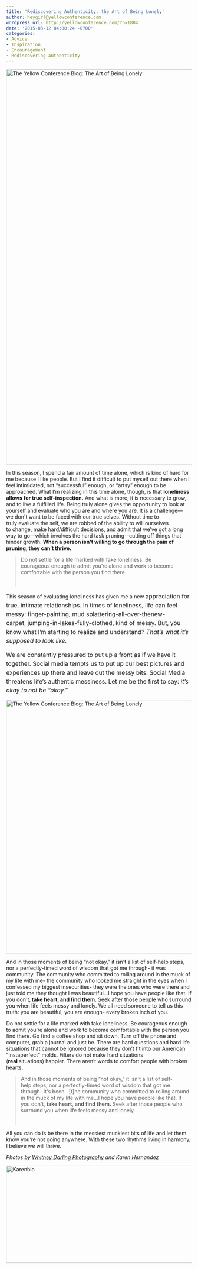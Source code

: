 ```yaml
---
title: 'Rediscovering Authenticity: the Art of Being Lonely'
author: heygirl@yellowconference.com
wordpress_url: http://yellowconference.com/?p=1884
date: '2015-03-12 04:00:24 -0700'
categories:
- Advice
- Inspiration
- Encouragement
- Rediscovering Authenticity
---
```

<p style="text-align: left;"><img class="aligncenter wp-image-1885 size-full" src="http://yellowconference.com/wp-content/uploads/2015/01/karenpost.jpg" alt="The Yellow Conference Blog: The Art of Being Lonely" width="700" height="1069" /></p></p>
<p style="text-align: left;">In this season, I spend a fair amount of time alone, which is kind&nbsp;of hard for me because I like people. But I find it difficult to put&nbsp;myself out there when I feel intimidated, not &ldquo;successful&rdquo;&nbsp;enough, or &ldquo;artsy&rdquo; enough to be approached. What I&rsquo;m realizing in&nbsp;this time alone, though, is that <strong>loneliness allows for true&nbsp;self-inspection.</strong> And what is more, it is necessary to grow, and to&nbsp;live a fulfilled life.&nbsp;Being truly alone gives the opportunity to look at yourself and&nbsp;evaluate who you are and where you are. It is a challenge&mdash;we&nbsp;don't want to be faced with our true selves. Without time to truly&nbsp;evaluate the self, we are robbed of the ability to will ourselves to&nbsp;change, make hard/difficult decisions, and admit that we&rsquo;ve got a&nbsp;long way to go&mdash;which involves the hard task pruning--cutting&nbsp;off things that hinder growth. <strong>When a person isn't willing to go&nbsp;through the pain of pruning, they can&rsquo;t thrive.&nbsp;</strong></p></p>
<blockquote>
<p style="text-align: left;">Do not settle for a life marked with fake loneliness. Be courageous&nbsp;enough to admit you&rsquo;re alone and work to become comfortable&nbsp;with the person you find there.</p><br />
</blockquote></p>
<p style="text-align: left;">This season of evaluating loneliness has given me a new&nbsp;<span style="font-size: 16px; line-height: 1.5;">appreciation for true, intimate relationships. In times of loneliness,&nbsp;life can feel messy: finger-painting, mud splattering-all-over-thenew-carpet,&nbsp;jumping-in-lakes-fully-clothed, kind of messy. But, you know&nbsp;what I&rsquo;m starting to realize and understand? <em>That&rsquo;s what it&rsquo;s supposed&nbsp;to look like.</em> </span></p></p>
<p style="text-align: left;"><span style="font-size: 16px; line-height: 1.5;">We are constantly pressured to put up a front as if we&nbsp;have it together. Social media tempts us to put up our best pictures&nbsp;and experiences up there and leave out the messy bits. Social&nbsp;Media threatens life&rsquo;s authentic messiness. Let me be the first to&nbsp;say:<em> it&rsquo;s okay to not be &ldquo;okay.&rdquo;</em></span></p></p>
<p style="text-align: left;"><img class="aligncenter wp-image-1891 size-full" src="http://yellowconference.com/wp-content/uploads/2015/03/IMG_3114.jpg" alt="The Yellow Conference Blog: The Art of Being Lonely" width="700" height="686" /></p></p>
<p style="text-align: left;">And in those moments of being &ldquo;not okay,&rdquo; it isn't&nbsp;a list of self-help&nbsp;steps, nor a perfectly-timed word of wisdom that got&nbsp;me through- it was community. The community who committed&nbsp;to rolling around in the muck of my life with me- the community&nbsp;who looked me straight in the eyes when I confessed my biggest&nbsp;insecurities- they were the ones who were there and just told me&nbsp;they thought I was beautiful...I hope you have people like that. If you don't,<strong> take heart, and find&nbsp;them.</strong> Seek after those people who surround you when life feels&nbsp;messy and lonely. We all need someone to tell us this truth: you&nbsp;are beautiful, you are enough- every broken inch of you.</p></p>
<p style="text-align: left;">Do not settle for a life marked with fake loneliness. Be courageous&nbsp;enough to admit you&rsquo;re alone and work to become comfortable&nbsp;with the person you find there. Go find a coffee shop and sit down. Turn off the phone and computer, grab a journal and just be.&nbsp;There are hard questions and hard life situations that cannot be&nbsp;ignored because they don&rsquo;t fit into our American "instaperfect" molds. Filters do not make hard situations (<strong>real&nbsp;</strong>situations)&nbsp;happier. There&nbsp;aren&rsquo;t words to comfort people with broken hearts.</p></p>
<blockquote>
<p style="text-align: left;">And in those moments of being &ldquo;not okay,&rdquo; it isn't&nbsp;a list of self-help&nbsp;steps, nor a perfectly-timed word of wisdom that got&nbsp;me through- it's been...[t]he community who committed&nbsp;to rolling around in the muck of my life with me...I hope you have people like that. If you don't,<strong> take heart, and find&nbsp;them.</strong> Seek after those people who surround you when life feels&nbsp;messy and lonely...</p><br />
</blockquote></p>
<p style="text-align: left;">All you can do is be there in the messiest muckiest bits of life and&nbsp;let them know you&rsquo;re not going anywhere.&nbsp;With these two rhythms living in harmony, I believe we will&nbsp;thrive.</p></p>
<p style="text-align: left;"><i>Photos by <a href="http://whitneydarling.com/" target="_blank">Whitney Darling Photography</a>&nbsp;and Karen Hernandez</i></p></p>
<p style="text-align: left;"><a href="http://alwaysjoyfulkaren.blogspot.com " target="_blank"><img class=" size-full wp-image-2024 aligncenter" src="http://yellowconference.com/wp-content/uploads/2015/03/Karenbio.jpg" alt="Karenbio" width="700" height="264" /></a></p></p>
